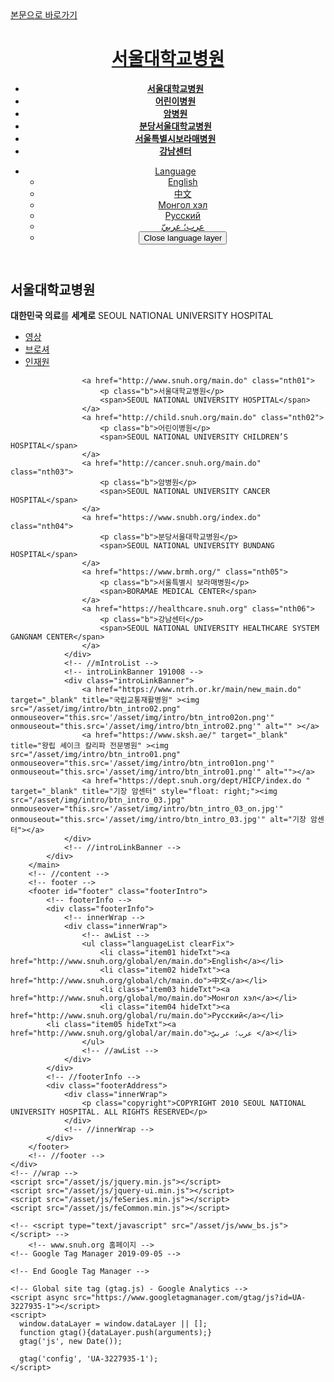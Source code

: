 	
<!DOCTYPE html>
<html lang="ko">
<head>
	<meta charset="UTF-8">
	<title>서울대학교병원 인트로</title>
	<meta name="format-detection" content="telephone=no">
	<meta name="copyright" content="Copyright (c)2010 Seoul National University Hospital. All Rights Reserved." />
	<meta name="description" content="1588-5700, 진료예약 및 안내,  서울특별시 종로구 대학로 101, 대한민국 의료를 세계로" />
	<meta name="keywords" content="서울대학교병원, 서울대병원, 서월대학병원, 서울대학교어린이병원, 서울대어린이병원, 어린이병원, 서울대학교암병원, 서울대암병원, 서울대학암병원, Seoul National University Hospital, Seoul National University Children Hospital, Seoul National University Cancer Hospital" />
	<!--[if lt IE 9]>
		<script src="/asset/js/html5shiv.min.js"></script>
		<link rel="stylesheet" href="/asset/css/notosanskr-eot.min.css">
	<![endif]-->
	<script src="/asset/js/webfont.min.js"></script>
	<link rel="stylesheet" href="/asset/css/base.min.css">
	<link rel="stylesheet" href="/asset/css/common.min.css?ver=210701">
	<link rel="stylesheet" href="/asset/css/content.min.css?ver=210701">
</head>
<body>
	<!-- wrap -->
	<div id="wrap">
		<a href="#content" class="skipToContent">본문으로 바로가기</a>
		<!-- header -->
		<header id="header" class="headerInto b">
			<!-- innerWrap -->
			<div class="innerWrap">
				<h1><a href="http://www.snuh.org/main.do" class="hideTxt">서울대학교병원</a></h1>
				<ul class="gnbIntro">
					<li><a href="http://www.snuh.org/main.do"><b>서울대학교병원</b></a></li>
					<li><a href="http://child.snuh.org/main.do"><b>어린이병원</b></a></li>
					<li><a href="http://cancer.snuh.org/main.do"><b>암병원</b></a></li>
					<li><a href="https://www.snubh.org/index.do"><b>분당서울대학교병원</b></a></li>
					<li><a href="https://www.brmh.org/"><b>서울특별시보라매병원</b></a></li>
					<li><a href="https://healthcare.snuh.org"><b>강남센터</b></a></li>
				</ul>
				<!-- topMenuWrap -->
				<div class="topMenuWrap">
					<!-- topMenu -->
					<ul class="topMenu">
						<li class="languageBtn">
							<a href="/" role="button" title="Open language layer" class="a">Language</a>
							<!-- languageLayer -->
							<ul class="languageLayer">
								<li class="en"><a href="http://www.snuh.org/global/en/main.do" class="b">English</a></li>
								<li class="zh"><a href="http://www.snuh.org/global/ch/main.do" class="b">中文</a></li>
								<li class="mn"><a href="http://www.snuh.org/global/mo/main.do" class="b">Монгол хэл</a></li>
								<li class="ru"><a href="http://www.snuh.org/global/ru/main.do" class="b">Pусский</a></li>
								<li class="ar"><a href="http://www.snuh.org/global/ar/main.do" class="b">عرب؛ عربيّ</a></li>
								<!--
								<li class="ja"><a href="/" class="b">Japan</a></li>
								<li class="fr"><a href="/" class="b">French</a></li>
								<li class="hi"><a href="/" class="b">India</a></li>
								<li class="es"><a href="/" class="b">Spanish</a></li>
								<li class="bn"><a href="/" class="b">Bengali</a></li>
								<li class="nl"><a href="/" class="b">Deutsch</a></li>
								<li class="th"><a href="/" class="b">Thai</a></li>
								<li class="vi"><a href="/" class="b">Vietnamese</a></li>
								<li class="pt"><a href="/" class="b">Portuguese</a></li>
								 -->
								<li class="layerCloseBtn"><button type="button"><span class="hideTxt">Close language layer</span></button></li>
							</ul>
							<!-- //languageLayer -->
						</li>
					</ul>
					<!-- //topMenu -->
				</div>
				<!-- //topMenuWrap -->
			</div>
			<!-- //innerWrap -->
		</header>
		<!-- //header -->
		<!-- content -->
		<main id="content" class="mainIntroContent">
			<h2 class="hideEl">서울대학교병원</h2>
			<div class="introInner">
				<p><strong>대한민국 의료</strong>를 <strong>세계로</strong>
				<span>SEOUL NATIONAL UNIVERSITY HOSPITAL</span></p>
				<!-- utListWrap -->
				<div class="utListWrap">		
					<ul>
						<li class="a"><a href="/" class="winPopup b" role="button" data-popup-url="/asset/layer/layerWinMedia.html" data-popup-width="900" data-popup-height="665">영상</a></li>
						<li class="utlist02 a"><a href="http://www.snuh.org/asset/dnfile/SNUH_Kor_Brochure_2020.pdf" target="_blank" class="b">브로셔</a></li>
						<li class="utlist03"><a href="http://www.snuh.org/hrd/" target="_blank" class="b">인재원</a></li>
					</ul>
				</div>
				<!-- //utListWrap -->
				<!--
				<a href="http://posc.snuh.org/" target="_blank" class="banPC">
					<p class="hideEl">평창동계올림픽 지원위원회</p>
				</a>
				-->
				<!-- mIntroList -->
				<div class="mIntroList">
				
					<a href="http://www.snuh.org/main.do" class="nth01">
						<p class="b">서울대학교병원</p>
						<span>SEOUL NATIONAL UNIVERSITY HOSPITAL</span>
					</a>
					<a href="http://child.snuh.org/main.do" class="nth02">
						<p class="b">어린이병원</p>
						<span>SEOUL NATIONAL UNIVERSITY CHILDREN’S HOSPITAL</span>
					</a>
					<a href="http://cancer.snuh.org/main.do" class="nth03">
						<p class="b">암병원</p>
						<span>SEOUL NATIONAL UNIVERSITY CANCER HOSPITAL</span>
					</a>
					<a href="https://www.snubh.org/index.do" class="nth04">
						<p class="b">분당서울대학교병원</p>
						<span>SEOUL NATIONAL UNIVERSITY BUNDANG HOSPITAL</span>
					</a>
					<a href="https://www.brmh.org/" class="nth05">
						<p class="b">서울특별시 보라매병원</p>
						<span>BORAMAE MEDICAL CENTER</span>
					</a>
					<a href="https://healthcare.snuh.org" class="nth06">
						<p class="b">강남센터</p>
						<span>SEOUL NATIONAL UNIVERSITY HEALTHCARE SYSTEM GANGNAM CENTER</span>
					</a>
				</div>
				<!-- //mIntroList -->
				<!-- introLinkBanner 191008 -->
				<div class="introLinkBanner">
					<a href="https://www.ntrh.or.kr/main/new_main.do" target="_blank" title="국립교통재활병원" ><img src="/asset/img/intro/btn_intro02.png" onmouseover="this.src='/asset/img/intro/btn_intro02on.png'" onmouseout="this.src='/asset/img/intro/btn_intro02.png'" alt="" ></a>
					<a href="https://www.sksh.ae/" target="_blank" title="왕립 셰이크 칼리파 전문병원" ><img src="/asset/img/intro/btn_intro01.png" onmouseover="this.src='/asset/img/intro/btn_intro01on.png'" onmouseout="this.src='/asset/img/intro/btn_intro01.png'" alt=""></a>
					<a href="https://dept.snuh.org/dept/HICP/index.do " target="_blank" title="기장 암센터" style="float: right;"><img src="/asset/img/intro/btn_intro_03.jpg" onmouseover="this.src='/asset/img/intro/btn_intro_03_on.jpg'" onmouseout="this.src='/asset/img/intro/btn_intro_03.jpg'" alt="기장 암센터"></a>
				</div>
				<!-- //introLinkBanner -->
			</div>
		</main>
		<!-- //content -->
		<!-- footer -->
		<footer id="footer" class="footerIntro">
			<!-- footerInfo -->
			<div class="footerInfo">
				<!-- innerWrap -->
				<div class="innerWrap">
					<!-- awList -->
					<ul class="languageList clearFix">
						<li class="item01 hideTxt"><a href="http://www.snuh.org/global/en/main.do">English</a></li>
						<li class="item02 hideTxt"><a href="http://www.snuh.org/global/ch/main.do">中文</a></li>
						<li class="item03 hideTxt"><a href="http://www.snuh.org/global/mo/main.do">Монгол хэл</a></li>  
						<li class="item04 hideTxt"><a href="http://www.snuh.org/global/ru/main.do">Pусский</a></li>  
            <li class="item05 hideTxt"><a href="http://www.snuh.org/global/ar/main.do">عرب؛ عربيّ </a></li>  
					</ul>
					<!-- //awList -->
				</div>
			</div>
			<!-- //footerInfo -->
			<div class="footerAddress">
				<div class="innerWrap">
					<p class="copyright">COPYRIGHT 2010 SEOUL NATIONAL UNIVERSITY HOSPITAL. ALL RIGHTS RESERVED</p>
				</div>
				<!-- //innerWrap -->
			</div>
		</footer>
		<!-- //footer -->
	</div>
	<!-- //wrap -->
	<script src="/asset/js/jquery.min.js"></script>
	<script src="/asset/js/jquery-ui.min.js"></script>
	<script src="/asset/js/feSeries.min.js"></script>
	<script src="/asset/js/feCommon.min.js"></script>
	
	<!-- <script type="text/javascript" src="/asset/js/www_bs.js"></script> -->
		<!-- www.snuh.org 홈페이지 -->
	<!-- Google Tag Manager 2019-09-05 -->
<script>(function(w,d,s,l,i){w[l]=w[l]||[];w[l].push({'gtm.start':
new Date().getTime(),event:'gtm.js'});var f=d.getElementsByTagName(s)[0],
j=d.createElement(s),dl=l!='dataLayer'?'&l='+l:'';j.async=true;j.src=
'https://www.googletagmanager.com/gtm.js?id='+i+dl;f.parentNode.insertBefore(j,f);
})(window,document,'script','dataLayer','GTM-PN7QWC7');</script>
	<!-- End Google Tag Manager -->

	<!-- Global site tag (gtag.js) - Google Analytics -->
	<script async src="https://www.googletagmanager.com/gtag/js?id=UA-3227935-1"></script>
	<script>
	  window.dataLayer = window.dataLayer || [];
	  function gtag(){dataLayer.push(arguments);}
	  gtag('js', new Date());
	
	  gtag('config', 'UA-3227935-1');
	</script>
		
</body>
</html>
